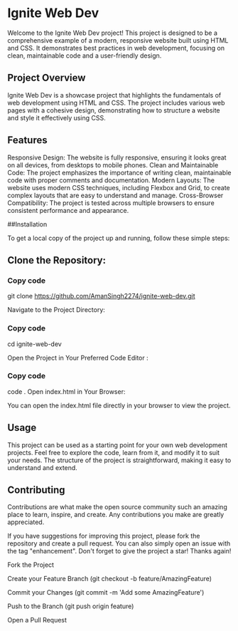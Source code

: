 # Ignite Web Dev
Welcome to the Ignite Web Dev project! This project is designed to be a comprehensive example of a modern, responsive website built using HTML and CSS. It demonstrates best practices in web development, focusing on clean, maintainable code and a user-friendly design.

## Project Overview
Ignite Web Dev is a showcase project that highlights the fundamentals of web development using HTML and CSS. The project includes various web pages with a cohesive design, demonstrating how to structure a website and style it effectively using CSS.

## Features
Responsive Design: The website is fully responsive, ensuring it looks great on all devices, from desktops to mobile phones.
Clean and Maintainable Code: The project emphasizes the importance of writing clean, maintainable code with proper comments and documentation.
Modern Layouts: The website uses modern CSS techniques, including Flexbox and Grid, to create complex layouts that are easy to understand and manage.
Cross-Browser Compatibility: The project is tested across multiple browsers to ensure consistent performance and appearance.

##Installation

To get a local copy of the project up and running, follow these simple steps:

## Clone the Repository:

### Copy code

git clone https://github.com/AmanSingh2274/ignite-web-dev.git

Navigate to the Project Directory:

### Copy code
cd ignite-web-dev

Open the Project in Your Preferred Code Editor :

### Copy code
code .
Open index.html in Your Browser:

You can open the index.html file directly in your browser to view the project.

## Usage
This project can be used as a starting point for your own web development projects. Feel free to explore the code, learn from it, and modify it to suit your needs. The structure of the project is straightforward, making it easy to understand and extend.

## Contributing

Contributions are what make the open source community such an amazing place to learn, inspire, and create. Any contributions you make are greatly appreciated.

If you have suggestions for improving this project, please fork the repository and create a pull request. You can also simply open an issue with the tag "enhancement". Don't forget to give the project a star! Thanks again!

Fork the Project

Create your Feature Branch (git checkout -b feature/AmazingFeature)

Commit your Changes (git commit -m 'Add some AmazingFeature')

Push to the Branch (git push origin feature)

Open a Pull Request
